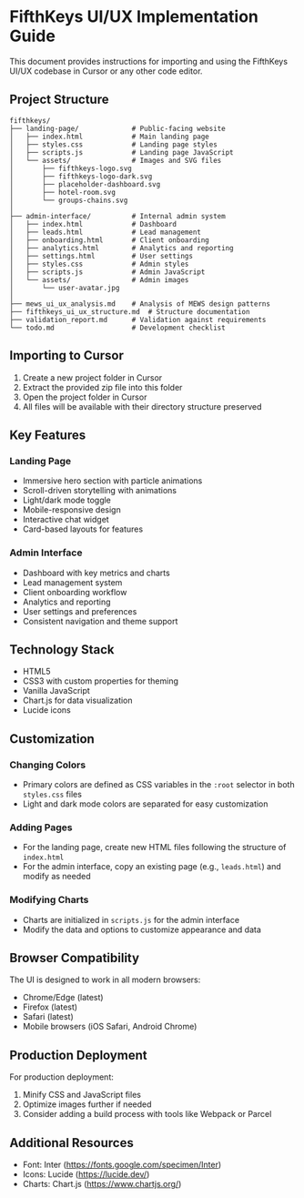 # FifthKeys UI/UX Implementation Guide

This document provides instructions for importing and using the FifthKeys UI/UX codebase in Cursor or any other code editor.

## Project Structure

```
fifthkeys/
├── landing-page/             # Public-facing website
│   ├── index.html            # Main landing page
│   ├── styles.css            # Landing page styles
│   ├── scripts.js            # Landing page JavaScript
│   └── assets/               # Images and SVG files
│       ├── fifthkeys-logo.svg
│       ├── fifthkeys-logo-dark.svg
│       ├── placeholder-dashboard.svg
│       ├── hotel-room.svg
│       └── groups-chains.svg
│
├── admin-interface/          # Internal admin system
│   ├── index.html            # Dashboard
│   ├── leads.html            # Lead management
│   ├── onboarding.html       # Client onboarding
│   ├── analytics.html        # Analytics and reporting
│   ├── settings.html         # User settings
│   ├── styles.css            # Admin styles
│   ├── scripts.js            # Admin JavaScript
│   └── assets/               # Admin images
│       └── user-avatar.jpg
│
├── mews_ui_ux_analysis.md    # Analysis of MEWS design patterns
├── fifthkeys_ui_ux_structure.md  # Structure documentation
├── validation_report.md      # Validation against requirements
└── todo.md                   # Development checklist
```

## Importing to Cursor

1. Create a new project folder in Cursor
2. Extract the provided zip file into this folder
3. Open the project folder in Cursor
4. All files will be available with their directory structure preserved

## Key Features

### Landing Page
- Immersive hero section with particle animations
- Scroll-driven storytelling with animations
- Light/dark mode toggle
- Mobile-responsive design
- Interactive chat widget
- Card-based layouts for features

### Admin Interface
- Dashboard with key metrics and charts
- Lead management system
- Client onboarding workflow
- Analytics and reporting
- User settings and preferences
- Consistent navigation and theme support

## Technology Stack

- HTML5
- CSS3 with custom properties for theming
- Vanilla JavaScript
- Chart.js for data visualization
- Lucide icons

## Customization

### Changing Colors
- Primary colors are defined as CSS variables in the `:root` selector in both `styles.css` files
- Light and dark mode colors are separated for easy customization

### Adding Pages
- For the landing page, create new HTML files following the structure of `index.html`
- For the admin interface, copy an existing page (e.g., `leads.html`) and modify as needed

### Modifying Charts
- Charts are initialized in `scripts.js` for the admin interface
- Modify the data and options to customize appearance and data

## Browser Compatibility

The UI is designed to work in all modern browsers:
- Chrome/Edge (latest)
- Firefox (latest)
- Safari (latest)
- Mobile browsers (iOS Safari, Android Chrome)

## Production Deployment

For production deployment:
1. Minify CSS and JavaScript files
2. Optimize images further if needed
3. Consider adding a build process with tools like Webpack or Parcel

## Additional Resources

- Font: Inter (https://fonts.google.com/specimen/Inter)
- Icons: Lucide (https://lucide.dev/)
- Charts: Chart.js (https://www.chartjs.org/)
